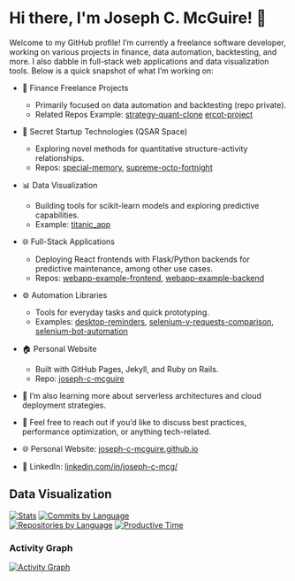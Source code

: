 # Hi there, I'm Joseph C. McGuire! 👋

Welcome to my GitHub profile! I’m currently a freelance software developer, working on various projects in finance, data automation, backtesting, and more. I also dabble in full-stack web applications and data visualization tools. Below is a quick snapshot of what I’m working on:

- 🏦 Finance Freelance Projects  
  - Primarily focused on data automation and backtesting (repo private).  
  - Related Repos Example: [strategy-quant-clone](https://github.com/joseph-c-mcguire/strategy-quant-clone) [ercot-project](https://github.com/joseph-c-mcguire/ercot-project)

- 🔬 Secret Startup Technologies (QSAR Space)  
  - Exploring novel methods for quantitative structure-activity relationships.  
  - Repos: [special-memory](https://github.com/joseph-c-mcguire/special-memory), [supreme-octo-fortnight](https://github.com/joseph-c-mcguire/supreme-octo-fortnight)

- 📊 Data Visualization  
  - Building tools for scikit-learn models and exploring predictive capabilities.  
  - Example: [titanic_app](https://github.com/joseph-c-mcguire/titanic_app)

- 🌐 Full-Stack Applications  
  - Deploying React frontends with Flask/Python backends for predictive maintenance, among other use cases.  
  - Repos: [webapp-example-frontend](https://github.com/joseph-c-mcguire/webapp-example-frontend), [webapp-example-backend](https://github.com/joseph-c-mcguire/webapp-example-backend)

- ⚙️ Automation Libraries  
  - Tools for everyday tasks and quick prototyping.  
  - Examples: [desktop-reminders](https://github.com/joseph-c-mcguire/desktop-reminders), [selenium-v-requests-comparison](https://github.com/joseph-c-mcguire/selenium-v-requests-comparison), [selenium-bot-automation](https://github.com/joseph-c-mcguire/selenium-bot-automation)

- 🏠 Personal Website  
  - Built with GitHub Pages, Jekyll, and Ruby on Rails.  
  - Repo: [joseph-c-mcguire](https://github.com/joseph-c-mcguire/joseph-c-mcguire)

- 🌱 I’m also learning more about serverless architectures and cloud deployment strategies.  
- 💬 Feel free to reach out if you’d like to discuss best practices, performance optimization, or anything tech-related.  
- 🌐 Personal Website: [joseph-c-mcguire.github.io](https://joseph-c-mcguire.github.io)  
- 👔 LinkedIn: [linkedin.com/in/joseph-c-mcg/](https://www.linkedin.com/in/joseph-c-mcg/)

## Data Visualization

[![Stats](https://github-profile-summary-cards.vercel.app/api/cards/stats?username=joseph-c-mcguire&theme=github_dark)](https://github.com/vn7n24fzkq/github-profile-summary-cards)
[![Commits by Language](https://github-profile-summary-cards.vercel.app/api/cards/most-commit-language?username=joseph-c-mcguire&theme=github_dark)](https://github.com/vn7n24fzkq/github-profile-summary-cards)  
[![Repositories by Language](https://github-profile-summary-cards.vercel.app/api/cards/repos-per-language?username=joseph-c-mcguire&theme=github_dark)](https://github.com/vn7n24fzkq/github-profile-summary-cards)
[![Productive Time](https://github-profile-summary-cards.vercel.app/api/cards/productive-time?username=joseph-c-mcguire&theme=github_dark&utcOffset=8)](https://github.com/vn7n24fzkq/github-profile-summary-cards)

### Activity Graph

[![Activity Graph](https://github-readme-activity-graph.vercel.app/graph?username=joseph-c-mcguire&theme=react-dark)](https://github.com/ashutosh00710/github-readme-activity-graph)
